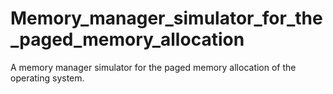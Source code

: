 # Memory_manager_simulator_for_the_paged_memory_allocation
A memory manager simulator for the paged memory allocation of the operating system.
